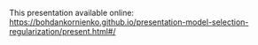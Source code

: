 This presentation available online: https://bohdankornienko.github.io/presentation-model-selection-regularization/present.html#/
